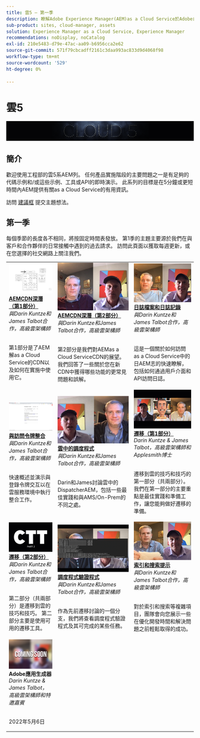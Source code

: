 ```yaml
---
title: 雲5 — 第一季
description: 瞭解Adobe Experience Manager(AEM)as a Cloud Service於Adobe自己的專家工程師和提供該工程師的專家服務。
sub-product: sites, cloud-manager, assets
solution: Experience Manager as a Cloud Service, Experience Manager
recommendations: noDisplay, noCatalog
exl-id: 210e5483-d79e-47ac-aa09-b6956cca2e62
source-git-commit: 571f79cbcadff2161c3daa993ac833d9d4068f98
workflow-type: tm+mt
source-wordcount: '529'
ht-degree: 0%

---
```


# 雲5

![專AEM家系列](./imgs/masthead.png)

## 簡介

歡迎使用工程部的雲5系AEM列。 任何產品實施階段的主要問題之一是有足夠的代碼示例和/或這些示例、工具或API的即時演示。 此系列的目標是在5分鐘或更短時間內AEM提供有關as a Cloud Service的有用資訊。

訪問 [建議框](https://forms.office.com/r/74P5Xz4UH0) 提交主題想法。

## 第一季

每個季節的長度各不相同，將按固定時間表發放。 第1季的主題主要源於我們在與客戶和合作夥伴的日常接觸中遇到的過去請求。 訪問此頁面以獲取每週更新，或在您選擇的社交網路上關注我們。

<table>
  <tr>
   <td>
      <a href="./cloud5-aem-cdn-part1.md">
      <img alt="AEMCDN第1部分" src="./imgs/001-thumb.png"/>
      </a>
      <div>
         <a href="./cloud5-aem-cdn-part1.md"><strong>AEMCDN深潛（第1部分）</strong></a>         
         <br/><em>與Darin Kuntze和James Talbot合作，高級雲架構師</em>
      </div>
      <p>
        <br/>
         第1部分是了AEM解as a Cloud Service的CDN以及如何在實施中使用它。
      </p>
     </td>   
     <td>
      <a href="./cloud5-aem-cdn-part2.md">
         <img alt="AEMCDN第2部分" src="./imgs/002-thumb.png"/>
      </a>
      <div>
         <a href="./cloud5-aem-cdn-part2.md"><strong>AEMCDN深潛（第2部分）</strong></a>
         <br/><em>與Darin Kuntze和James Talbot合作，高級雲架構師</em>
      </div>
      <p>
        <br/>
         第2部分是我們對AEMas a Cloud ServiceCDN的展望。 我們回答了一些關於您在新CDN中獲得哪些功能的更常見問題和誤解。
      </p>
   </td>
     <td>
        <a href="./cloud5-aem-log-files.md">
            <img alt="日誌檔案和日誌記錄" src="./imgs/003-thumb.png"/>
        </a>
      <div>
         <a href="./cloud5-aem-log-files.md"><strong>日誌檔案和日誌記錄</strong></a>
         <br/><em>與Darin Kuntze和James Talbot合作，高級雲架構師</em>
      </div>
      <p>
        <br/>
         這是一個關於如何訪問as a Cloud Service中的日AEM志的快速瞭解，包括如何通過用戶介面和API訪問日誌。
      </p>
   </td> 
  </tr>
  <tr>
   <td>
        <a href="./cloud5-getting-login-token-integrations.md">
            <img alt="訪問令牌" src="./imgs/004-thumb.png"/>
        </a>
      <div>
        <a href="./cloud5-getting-login-token-integrations.md"><strong>與訪問令牌整合</strong></a>        
         <br/><em>與Darin Kuntze和James Talbot合作，高級雲架構師</em>
      </div>
      <p>
        <br/>
         快速概述並演示與登錄令牌交互以在雲服務環境中執行整合工作。
      </p>
     </td>   
     <td>
      <a href="./cloud5-aem-dispatcher-cloud.md">
      <img alt="雲端中的 Dispatcher" src="./imgs/005-thumb.png"/>
       </a>  
      <div>
        <a href="./cloud5-aem-dispatcher-cloud.md"><strong>雲中的調度程式</strong></a>
         <br/><em>與Darin Kuntze和James Talbot合作，高級雲架構師</em>
      </div>
      <p>
        <br/>
        Darin和James討論雲中的DispatcherAEM，包括一些最佳實踐和與AMS/On-Prem的不同之處。 
      </p>
   </td>
     <td>
        <a href="./cloud5-aem-content-migration-part-1.md">
            <img alt="遷移（第1部分）" src="./imgs/006-thumb.png"/>
        </a>
      <div>
         <a href="./cloud5-aem-content-migration-part-1.md"><strong>遷移（第1部分）</strong></a>
         <br/><em>Darin Kuntze &amp; James Talbot，高級雲架構師和Applesmith博士</em>
      </div>
      <p>
        <br/>
         遷移到雲的技巧和技巧的第一部分（共兩部分）。 我們在第一部分的主要重點是最佳實踐和準備工作，讓您能夠做好遷移的準備。
      </p>
   </td> 
  </tr>
<tr>
   <td>
        <a href="./cloud5-aem-content-migration-part-2.md">
            <img alt="遷移（第2部分）" src="./imgs/007-thumb.png"/>
        </a>
      <div>
        <a href="./cloud5-aem-content-migration-part-2.md"><strong>遷移（第2部分）</strong></a>     
         <br/><em>與Darin Kuntze和James Talbot合作，高級雲架構師</em>
      </div>
      <p>
        <br/>
         第二部分（共兩部分）是遷移到雲的技巧和技巧。 第二部分主要是使用可用的遷移工具。
      </p>
     </td>   
     <td>
        <a href="./cloud5-aem-dispatcher-validator.md">
            <img alt="調度程式驗證程式" src="./imgs/008-thumb.png"/>
        </a>
      <div>
         <a href="./cloud5-aem-dispatcher-validator.md"><strong>調度程式驗證程式</strong></a>
         <br/><em>與Darin Kuntze和James Talbot合作，高級雲架構師</em>
      </div>
      <p>
        <br/>
         作為先前遷移討論的一個分支，我們將查看調度程式驗證程式及其可完成的某些任務。
      </p>
   </td>
     <td>
        <a href="./cloud5-aem-search-and-indexing.md">
            <img alt="索引和搜索提示" src="./imgs/009-thumb.png"/>
        </a>
      <div>
         <a href="./cloud5-aem-search-and-indexing.md"><strong>索引和搜索提示</strong></a>
         <br/><em>與Darin Kuntze和James Talbot合作，高級雲架構師</em>
      </div>
      <p>
        <br/>
         對於索引和搜索等複雜項目，團隊會向您展示一些在優化開發時間和解決問題之前輕鬆取得的成功。
      </p>
   </td> 
  </tr>
    <tr>
        <td>
            <img alt="Adobe應用生成器" src="./imgs/coming-soon.png"/>
            <div>
                <strong>Adobe應用生成器</strong><br/>        
                <em>Darin Kuntze &amp; James Talbot，高級雲架構師和特邀嘉賓</em>
            </div>
            <p><br/>
                2022年5月6日
            </p>
        </td>
        <td></td>
        <td></td>
    </tr>
</table>
